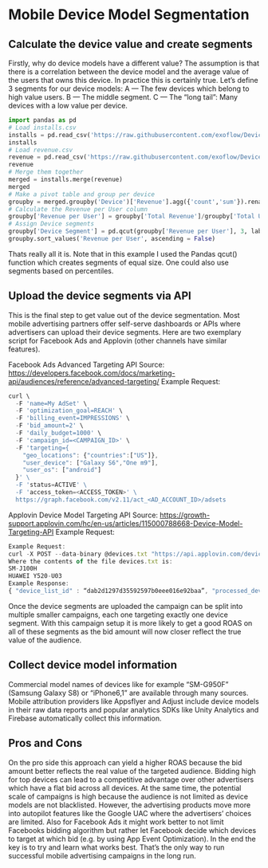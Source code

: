 # Mobile Device Model Segmentation

## Calculate the device value and create segments
Firstly, why do device models have a different value? The assumption is that there is a correlation between the device model and the average value of the users that owns this device. In practice this is certainly true. Let’s define 3 segments for our device models:
A — The few devices which belong to high value users.
B — The middle segment.
C — The “long tail”: Many devices with a low value per device.

``` python
import pandas as pd
# Load installs.csv
installs = pd.read_csv('https://raw.githubusercontent.com/exoflow/DeviceModelSegmentation/master/installs.csv', sep = ';')
installs
# Load revenue.csv
revenue = pd.read_csv('https://raw.githubusercontent.com/exoflow/DeviceModelSegmentation/master/revenue.csv', sep = ';')
revenue
# Merge them together
merged = installs.merge(revenue)
merged
# Make a pivot table and group per device
groupby = merged.groupby('Device')['Revenue'].agg({'count','sum'}).rename(columns={'count':'Total Users', 'sum':'Total Revenue'})
# Calculate the Revenue per User column
groupby['Revenue per User'] = groupby['Total Revenue']/groupby['Total Users']
# Assign Device segments
groupby['Device Segment'] = pd.qcut(groupby['Revenue per User'], 3, labels=["C", "B", "A"])
groupby.sort_values('Revenue per User', ascending = False)
```

Thats really all it is. Note that in this example I used the Pandas qcut() function which creates segments of equal size. One could also use segments based on percentiles. 


## Upload the device segments via API
This is the final step to get value out of the device segmentation. Most mobile advertising partners offer self-serve dashboards or APIs where advertisers can upload their device segments. Here are two exemplary script for Facebook Ads and Applovin (other channels have similar features).

Facebook Ads Advanced Targeting API
Source: https://developers.facebook.com/docs/marketing-api/audiences/reference/advanced-targeting/
Example Request:

``` javascript
curl \
  -F 'name=My AdSet' \
  -F 'optimization_goal=REACH' \
  -F 'billing_event=IMPRESSIONS' \
  -F 'bid_amount=2' \
  -F 'daily_budget=1000' \
  -F 'campaign_id=<CAMPAIGN_ID>' \
  -F 'targeting={ 
    "geo_locations": {"countries":["US"]}, 
    "user_device": ["Galaxy S6","One m9"], 
    "user_os": ["android"] 
  }' \
  -F 'status=ACTIVE' \
  -F 'access_token=<ACCESS_TOKEN>' \
  https://graph.facebook.com/v2.11/act_<AD_ACCOUNT_ID>/adsets
  ```

Applovin Device Model Targeting API
Source: https://growth-support.applovin.com/hc/en-us/articles/115000788668-Device-Model-Targeting-API
Example Request:

``` javascript
Example Request:
curl -X POST --data-binary @devices.txt "https://api.applovin.com/devices/append?device_list_id=<DEVICE_LIST_ID>&api_key=<API_KEY>"
Where the contents of the file devices.txt is:
SM-J100H
HUAWEI Y520-U03
Example Response:
{ "device_list_id" : “dab2d1297d35592597b0eee016e92baa”, "processed_devices" : 2, "failed_devices" : 0 }
```

Once the device segments are uploaded the campaign can be split into multiple smaller campaigns, each one targeting exactly one device segment. With this campaign setup it is more likely to get a good ROAS on all of these segments as the bid amount will now closer reflect the true value of the audience.

## Collect device model information
Commercial model names of devices like for example “SM-G950F” (Samsung Galaxy S8) or “iPhone6,1” are available through many sources. Mobile attribution providers like Appsflyer and Adjust include device models in their raw data reports and popular analytics SDKs like Unity Analytics and Firebase automatically collect this information.

## Pros and Cons
On the pro side this approach can yield a higher ROAS because the bid amount better reflects the real value of the targeted audience. Bidding high for top devices can lead to a competitive advantage over other advertisers which have a flat bid across all devices. At the same time, the potential scale of campaigns is high because the audience is not limited as device models are not blacklisted.
However, the advertising products move more into autopilot features like the Google UAC where the advertisers’ choices are limited. Also for Facebook Ads it might work better to not limit Facebooks bidding algorithm but rather let Facebook decide which devices to target at which bid (e.g. by using App Event Optimization).
In the end the key is to try and learn what works best. That’s the only way to run successful mobile advertising campaigns in the long run.


